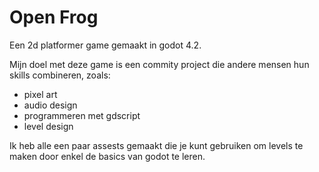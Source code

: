 # Open Frog
Een 2d platformer game gemaakt in godot 4.2.

Mijn doel met deze game is een commity project die andere mensen hun skills combineren, zoals:
- pixel art
- audio design
- programmeren met gdscript
- level design

Ik heb alle een paar assests gemaakt die je kunt gebruiken om levels te maken door enkel de basics van godot te leren.
